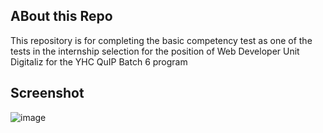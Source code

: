 ## ABout this Repo
This repository is for completing the basic competency test as one of the tests in the internship selection for the position of Web Developer Unit Digitaliz for the YHC QuIP Batch 6 program

## Screenshot
![image](https://github.com/Obyyyy/crud-online-course/screenshot/course-list.png)
